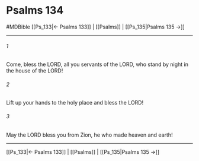 # Psalms 134
#MDBible
[[Ps_133|← Psalms 133]] | [[Psalms]] | [[Ps_135|Psalms 135 →]]

***

###### 1 
Come, bless the LORD, all you servants of the LORD, who stand by night in the house of the LORD! 

###### 2 
Lift up your hands to the holy place and bless the LORD! 

###### 3 
May the LORD bless you from Zion, he who made heaven and earth! 

***

[[Ps_133|← Psalms 133]] | [[Psalms]] | [[Ps_135|Psalms 135 →]]
